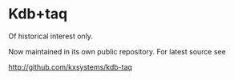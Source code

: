 # Kdb+taq

Of historical interest only. 

Now maintained in its own public repository. For latest source see

http://github.com/kxsystems/kdb-taq
